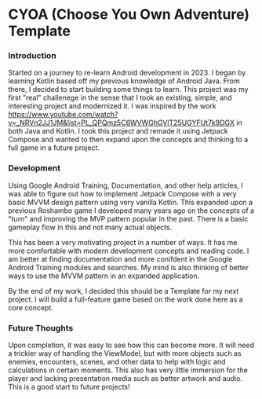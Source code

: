 # CYOA (Choose You Own Adventure) Template
### Introduction
Started on a journey to re-learn Android development in 2023. I began by learning Kotlin based off my previous knowledge of Android Java. From there, I decided to start building some things to learn. This project was my first "real" challenege in the sense that I took an existing, simple, and interesting project and modernized it. I was inspired by the work https://www.youtube.com/watch?v=_NRVn2JJ1JM&list=PL_QPQmz5C6WVWGhGVlT25UGYFUt7k9DGX in both Java and Kotlin. I took this project and remade it using Jetpack Compose and wanted to then expand upon the concepts and thinking to a full game in a future project.

### Development
Using Google Android Training, Documentation, and other help articles, I was able to figure out how to implement Jetpack Compose with a very basic MVVM design pattern using very vanilla Kotlin. This expanded upon a previous Roshambo game I developed many years ago on the concepts of a "turn" and improving the MVP pattern popular in the past. There is a basic gameplay flow in this and not many actual objects.

This has been a very motivating project in a number of ways. It has me more comfortable with modern development concepts and reading code. I am better at finding documentation and more conifdent in the Google Android Training modules and searches. My mind is also thinking of better ways to use the MVVM pattern in an expanded application.

By the end of my work, I decided this should be a Template for my next project. I will build a full-feature game based on the work done here as a core concept.

### Future Thoughts
Upon completion, it was easy to see how this can become more. It will need a trickier way of handling the ViewModel, but with more objects such as enemies, encounters, scenes, and other data to help with logic and calculations in certain moments. This also has very little immersion for the player and lacking presentation media such as better artwork and audio. This is a good start to future projects!

